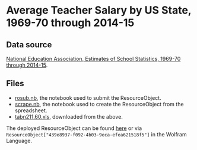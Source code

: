 # Average Teacher Salary by US State, 1969-70 through 2014-15

## Data source
[National Education Association, Estimates of School Statistics, 1969-70 through 2014-15](https://nces.ed.gov/programs/digest/d15/tables/dt15_211.60.asp).

## Files
* [rosub.nb](rosub.nb), the notebook used to submit the ResourceObject.
* [scrape.nb](scrape.nb), the notebook used to create the ResourceObject from the spreadsheet.
* [tabn211.60.xls](tabn211.60.xls), downloaded from the above.

The deployed ResourceObject can be found [here](https://www.wolframcloud.com/objects/4381491f-1641-4447-9def-1453f8e96964) or via `ResourceObject["439e8937-f092-4b03-9eca-efea621518f5"]` in the Wolfram Language.
